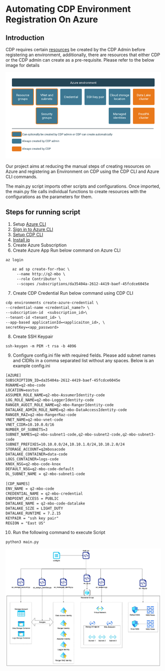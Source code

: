 # Automating CDP Environment Registration On Azure

## Introduction

CDP requires certain [resources](https://docs.cloudera.com/management-console/cloud/environments-azure/topics/mc-azure-environments.html) be created by the CDP Admin before registering an environment, additionally, there are resources that either CDP or the CDP admin can create as a pre-requisite. Please refer to the below image for details

![Azure_Env](images/../../images/mc-azure-env-components.png)

Our project aims at reducing the manual steps of creating resources on Azure and registering an Environment on CDP using the CDP CLI and Azure CLI commands.

The main.py script imports other scripts and configurations. Once imported, the main.py file calls individual functions to create resources with the configurations as the parameters for them.

## Steps for running script

1. Setup [Azure CLI](https://docs.microsoft.com/en-us/cli/azure/install-azure-cli-macos)
2. [Sign in to Azure CLI](https://docs.microsoft.com/en-us/cli/azure/get-started-with-azure-cli#how-to-sign-into-the-azure-cli)
3. [Setup CDP CLI](https://docs.cloudera.com/cdp-public-cloud/cloud/cli/topics/mc-installing-cdp-client.html)
4. [Install jq](https://stedolan.github.io/jq/download/)
5. Create Azure Subscription
6. Create Azure App
Run below command on Azure CLI
```
az login
```

```
   az ad sp create-for-rbac \
     --name http://q2-mbo \
     --role Contributor \
     --scopes /subscriptions/da35404a-2612-4419-baef-45fcdce6045e
```

7. Create CDP Credential
Run below command using CDP CLI

```
cdp environments create-azure-credential \
--credential-name <credential_name?> \
--subscription-id  <subscription_id>\
--tenant-id <tenant_id> \
--app-based applicationId=<applicaiton_id>, \
secretKey=<app_password>
```
8. Create SSH Keypair

```
ssh-keygen -m PEM -t rsa -b 4096
```   

9.  Configure config.ini file with required fields. Please add subnet names and CIDRs in a comma separated list without any spaces. Below is an example config.ini 

```
[AZURE]
SUBSCRIPTION_ID=da35404a-2612-4419-baef-45fcdce6045e
RGNAME=q2-mbo-code
LOCATION=eastus
ASSUMER_ROLE_NAME=q2-mbo-AssumerIdentity-code
LOG_ROLE_NAME=q2-mbo-LoggerIdentity-code
RANGER_AUDIT_ROLE_NAME=q2-mbo-RangerIdentity-code
DATALAKE_ADMIN_ROLE_NAME=q2-mbo-DataAccessIdentity-code
RANGER_RAZ=q2-mbo-RangerRaz-code
VNET_NAME=q2-mbo-vnet-code
VNET_CIDR=10.10.0.0/16
NUMBER_OF_SUBNETS=3
SUBNET_NAMES=q2-mbo-subnet1-code,q2-mbo-subnet2-code,q2-mbo-subnet3-code
SUBNET_PREFIXES=10.10.0.0/24,10.10.1.0/24,10.10.2.0/24
STORAGE_ACCOUNT=q2mbosacode
DATALAKE_CONTAINER=data-code
LOGS_CONTAINER=logs-code
KNOX_NSG=q2-mbo-code-knox
DEFAULT_NSG=q2-mbo-code-default
DL_SUBNET_NAME = q2-mbo-subnet1-code

[CDP_NAMES]
ENV_NAME = q2-mbo-code
CREDENTIAL_NAME = q2-mbo-credential
ENDPOINT_ACCESS = PUBLIC
DATALAKE_NAME = q2-mbo-code-datalake
DATALAKE_SIZE = LIGHT_DUTY
DATALAKE_RUNTIME = 7.2.15
KEYPAIR = "ssh key pair"
REGION = "East US"
```

10.  Run the following command to execute Script

```
python3 main.py
```
![Execution Flow Diagram](images/../../images/Q2_MBO_Azure.jpg)
